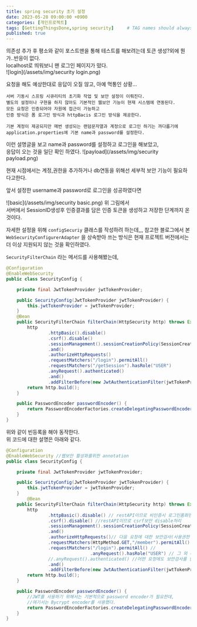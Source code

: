 ```yaml
---
title: spring security 초기 설정
date: 2023-05-28 09:00:00 +0900
categories: [개인프로젝트]
tags: [GettingThingsDone,spring security]     # TAG names should always be lowercase
published: true
---
```


의존성 추가 후 평소와 같이 포스트맨을 통해 테스트를 해보려는데 토큰 생성?외에 뭔가..반응이 없다.  
localhost로 띄워보니 왠 로그인 페이지가 떴다.  
![login](/assets/img/security login.png)

요청을 해도 예상한대로 응답이 오질 않고, 아예 먹통인 상황...  
```plaintext
서버 기동시 스프링 시큐리티의 초기화 작업 및 보안 설정이 이뤄진다.  
별도의 설정이나 구현을 하지 않아도 기본적인 웹보안 기능이 현재 시스템에 연동된다. 
모든 요청은 인증되어야 자원에 접근이 가능하고  
인증 방식은 폼 로그인 방식과 httpBacis 로그인 방식을 제공한다.

기본 계정이 제공되지만 매번 생성되는 랜덤문자열과 계정으로 로그인 하기는 까다롭기에  
application.properties에 기본 name과 password를 설정한다.  
```
이런 설명글을 보고 name과 password를 설정하고 로그인을 해보았고,  
응답이 오는 것을 일단 확인 하였다.
![payload](/assets/img/security payload.png)

현재 시점에서는 계정,권한을 추가하거나 db연동을 위해선 세부적 보안 기능이 필요하다고한다.    

앞서 설정한 username과 password로 로그인을 성공하였다면  


![basic](/assets/img/security basic.png)
위 그림에서  
서버에서 SessionID생성후 인증결과를 담은 인증 토큰을 생성하고 저장한 단계까지 온것이다.   


자세한 설정을 위해 `configSecuriy` 클래스를 작성하려 하는데,,, 
참고한 블로그에서 본  `WebSecurityConfigurerAdapter` 을 상속받아 쓰는 방식은 현재 프로젝트 버전에서는 더 이상 지원되지 않는 것을 확인하였다. 


`SecurityFilterChain` 라는 메서드를 사용해봤는데, 
```java
@Configuration
@EnableWebSecurity 
public class SecurityConfig {

    private final JwtTokenProvider jwtTokenProvider;

    public SecurityConfig(JwtTokenProvider jwtTokenProvider) {
        this.jwtTokenProvider = jwtTokenProvider;
    }
    @Bean
    public SecurityFilterChain filterChain(HttpSecurity http) throws Exception {
        http
                .httpBasic().disable()
                .csrf().disable()
                .sessionManagement().sessionCreationPolicy(SessionCreationPolicy.STATELESS)
                .and()
                .authorizeHttpRequests()
                .requestMatchers("/login").permitAll()
                .requestMatchers("/getSession").hasRole("USER")
                .anyRequest().authenticated() 
                .and()
                .addFilterBefore(new JwtAuthenticationFilter(jwtTokenProvider), UsernamePasswordAuthenticationFilter.class);
        return http.build();
    }

    public PasswordEncoder passwordEncoder() {
        return PasswordEncoderFactories.createDelegatingPasswordEncoder();
    }
}
```

위와 같이 빈등록을 해야 동작한다.  
위 코드에 대한 설명은 아래와 같다. 

```java
@Configuration
@EnableWebSecurity //웹보안 활성화를위한 annotation
public class SecurityConfig {

    private final JwtTokenProvider jwtTokenProvider;

    public SecurityConfig(JwtTokenProvider jwtTokenProvider) {
        this.jwtTokenProvider = jwtTokenProvider;
    }
		@Bean
    public SecurityFilterChain filterChain(HttpSecurity http) throws Exception {
        http
                .httpBasic().disable() // restAPI이므로 비인증시 로그인폼화면으로 리다이렉트 되는 기본설정 사용안함. 
                .csrf().disable() //restAPI이므로 csrf보안 disable처리 
                .sessionManagement().sessionCreationPolicy(SessionCreationPolicy.STATELESS) //jwt token으로 인증하므로 세션은 필요없으므로 생성안함
                .and()
                .authorizeHttpRequests()// 다음 요청에 대한 보안검사(사용권한 체크) 시작
                .requestMatchers(HttpMethod.GET,"/member").permitAll() // 해당요청은 검사 안함
                .requestMatchers("/login").permitAll() // 
								.anyRequest().hasRole("USER") // 그 외 나머지 요청은 모두 인증된 회원만 접근 가능하다. 
                //.anyRequest().authenticated() //어떤 요청에도 보안검사를 한다.
                .and()
                .addFilterBefore(new JwtAuthenticationFilter(jwtTokenProvider), UsernamePasswordAuthenticationFilter.class);// jwt toekn필터를 id/password인증 필터 전에 넣는다. 
        return http.build();
    }

    public PasswordEncoder passwordEncoder() {
		//JWT를 사용하기 위해서는 기본적으로 password encoder가 필요한데, 
		//여기서는 Bycrypt encoder를 사용했다.
        return PasswordEncoderFactories.createDelegatingPasswordEncoder();
    }
}
```